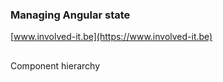 ### Managing Angular state

[www.involved-it.be](https://www.involved-it.be)



## <i class="fa fa-sitemap fa-3x"></i>
Component hierarchy
